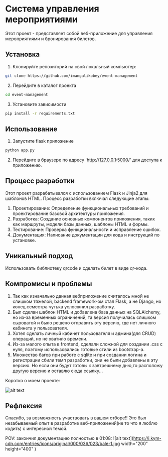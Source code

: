 # Система управления мероприятиями
Этот проект - представляет собой веб-приложение для управления мероприятиями и бронирования билетов.

## Установка

1. Клонируйте репозиторий на свой локальный компьютер:

```bash
git clone https://github.com/imangalikobey/event-management
```
2. Перейдите в каталог проекта

```bash
cd event-management
```
3. Установите зависимости

```bash
pip install -r requirements.txt
```
## Использование

1. Запустите flask приложение
```bash
python app.py
```
2. Перейдите в браузере по адресу 'http://127.0.0.1:5000/' для доступа к приложению.

## Процесс разработки

Этот проект разрабатывался с использованием Flask и Jinja2 для шаблонов HTML. Процесс разработки включал следующие этапы:

1. Проектирование: Определение функциональных требований и проектирование базовой архитектуры приложения.
2. Разработка: Создание основных компонентов приложения, таких как маршруты, модели базы данных, шаблоны HTML и формы.
3. Тестирование: Проверка функциональности и исправление ошибок.
4. Документация: Написание документации для кода и инструкций по установке.

## Уникальный подход
  Использовать библиотеку qrcode и сделать билет в виде qr-кода. 
## Компромисы и проблемы
1. Так как изначально данная вебприложение считалось мной не слишком тяжелой, backend framework-ом стал Flask, а не Django, но конец семестра чутька услосжнил разработку.
2. Был сделан шаблон HTML и добавлена база данных на SQLAlchemy, но из-за временных ограничений, та версия получилась слишком сыроватой и было решено отправить эту версию, где нет личного кабинета у пользователя.
3. Хотел сделать личный кабинет пользователя и админа(для CRUD) операций, но не хватило времени.
4. Из-за малого опыта в frontend, сделали сложной для создании .css с нуля, поэтому использовались готовые стили из bootstrap-a.
5. Множество багов при работе с sqlite и при создании логина и регистрации сбили темп разработки, они не были добавлены в эту версию. Но если они будут готовы к завтрешнему дню,то расположу другую версию и оставлю сюда ссылку...

Коротко о моем проекте:

![alt text](https://i.kym-cdn.com/entries/icons/original/000/017/588/reality.jpg)

## Рефлексия

Спасибо, за возможность участвовать в вашем отборе!! Это был незабываемый опыт в разработке веб-приложений(не то что я люблю кодить)  с интересной темой.

POV: закончил документацию полностью в 01:08:
![alt text](https://i.kym-cdn.com/entries/icons/original/000/036/023/bale-1.jpg width="200" height="400" )
